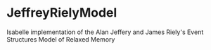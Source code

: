 # JeffreyRielyModel
Isabelle implementation of the Alan Jeffery and James Riely's Event Structures Model of Relaxed Memory
